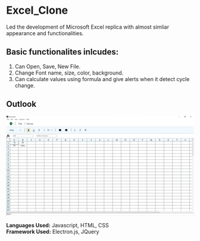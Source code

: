 # Excel_Clone
Led the development of Microsoft Excel replica with almost simliar appearance and functionalities. 

## Basic functionalites inlcudes:
1. Can Open, Save, New File. 
2. Change Font name, size, color, background.
3. Can calculate values using formula and give alerts when it detect cycle change.

## Outlook
<!-- ![Excel Clone](img/ExcelClone.jpg "Excel") -->
<img src="img/ExcelClone.jpg" width=900 title="Excel">

**Languages Used:** Javascript, HTML, CSS<br>
**Framework Used:** Electron.js, JQuery
